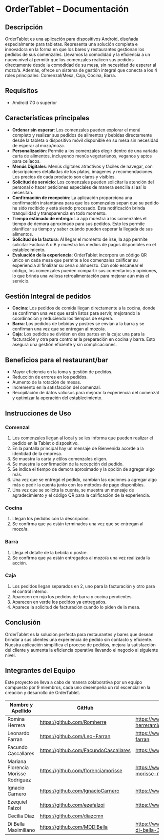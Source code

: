 # OrderTablet – Documentación

## Descripción
OrderTablet es una aplicación para dispositivos Android, diseñada especialmente para tabletas. Representa una solución completa e innovadora en la forma en que los bares y restaurantes gestionan los pedidos de sus comenzales. Llevamos la comodidad y la eficiencia a un nuevo nivel al permitir que los comenzales realicen sus pedidos directamente desde la comodidad de su mesa, sin necesidad de esperar al mozo/a. Además, ofrece un sistema de gestión integral que conecta a los 4 roles principales: Comenzal/Mesa, Caja, Cocina, Barra.

## Requisitos
- Android 7.0 o superior

## Características principales
- **Ordenar sin esperar**: Los comenzales pueden explorar el menú completo y realizar sus pedidos de alimentos y bebidas directamente desde la tableta o dispositivo móvil disponible en su mesa sin necesidad de esperar al mozo/moza.
- **Personalización**: Permite a los comenzales elegir dentro de una variada carta de alimentos, incluyendo menús vegetarianos, veganos y aptos para celíacos.
- **Menús Digitales**: Menús digitales atractivos y fáciles de navegar, con descripciones detalladas de los platos, imágenes y recomendaciones. Los precios de cada producto son claros y visibles.
- **Solicitud de servicio**: Los comenzales pueden solicitar la atención del personal o hacer peticiones especiales de manera sencilla si así lo necesitan.
- **Confirmación de recepción**: La aplicación proporciona una confirmación instantánea para que los comenzales sepan que su pedido ha sido recibido y está siendo procesado. Esta notificación brinda tranquilidad y transparencia en todo momento.
- **Tiempo estimado de entrega**: La app muestra a los comenzales el tiempo de demora aproximado para sus pedidos. Esto les permite planificar su tiempo y saber cuándo pueden esperar la llegada de sus alimentos.
- **Solicitud de la factura**: Al llegar el momento de irse, la app permite solicitar Factura A o B y muestra los medios de pagos disponibles en el establecimiento.
- **Evaluación de la experiencia**: OrderTablet incorpora un código QR único en cada mesa que permite a los comenzales calificar su experiencia al finalizar su cena o almuerzo. Con solo escanear el código, los comenzales pueden compartir sus comentarios y opiniones, lo que brinda una valiosa retroalimentación para mejorar aún más el servicio.

## Gestión Integral de pedidos
- **Cocina**: Los pedidos de comida llegan directamente a la cocina, donde se confirman una vez que están listos para servir, mejorando la coordinación y reduciendo los tiempos de espera.
- **Barra**: Los pedidos de bebidas y postres se envían a la barra y se confirman una vez que se entregan al mozo/a.
- **Caja**: Los pedidos se dividen en dos partes en la caja: una para la facturación y otra para controlar la preparación en cocina y barra. Esto asegura una gestión eficiente y sin complicaciones.

## Beneficios para el restaurant/bar
- Mayor eficiencia en la toma y gestión de pedidos.
- Reducción de errores en los pedidos.
- Aumento de la rotación de mesas.
- Incremento en la satisfacción del comenzal.
- Recopilación de datos valiosos para mejorar la experiencia del comenzal y optimizar la operación del establecimiento.

## Instrucciones de Uso

### Comenzal
1. Los comenzales llegan al local y se les informa que pueden realizar el pedido en la Tablet o dispositivo.
2. En la pantalla principal hay un mensaje de Bienvenida acorde a la identidad de la empresa.
3. Se muestra la carta y el/los comenzales eligen.
4. Se muestra la confirmación de la recepción del pedido.
5. Se indica el tiempo de demora aproximado y la opción de agregar algo más.
6. Una vez que se entregó el pedido, cambian las opciones a agregar algo más o pedir la cuenta junto con los métodos de pago disponibles.
7. Una vez que se solicita la cuenta, se muestra un mensaje de agradecimiento y el código QR para la calificación de la experiencia.

### Cocina
1. Llegan los pedidos con la descripción.
2. Se confirma que ya están terminados una vez que se entregan al mozo/a.

### Barra
1. Llega el detalle de la bebida o postre.
2. Se confirma que ya están entregados al mozo/a una vez realizada la acción.

### Caja
1. Los pedidos llegan separados en 2, uno para la facturación y otro para el control interno.
2. Aparecen en rojo los pedidos de barra y cocina pendientes.
3. Aparecen en verde los pedidos ya entregados.
4. Aparece la solicitud de facturación cuando lo piden de la mesa.

## Conclusión
OrderTablet es la solución perfecta para restaurantes y bares que desean brindar a sus clientes una experiencia de pedido sin contacto y eficiente. Nuestra aplicación simplifica el proceso de pedidos, mejora la satisfacción del cliente y aumenta la eficiencia operativa llevando el negocio al siguiente nivel.

## Integrantes del Equipo
Este proyecto se lleva a cabo de manera colaborativa por un equipo compuesto por 9 miembros, cada uno desempeña un rol escencial en la creación y desarrollo de OrderTablet.


|Nombre y Apellido|GitHub|LinkedIn|
---|---|---
Romina Herrera|https://github.com/Romherre|https://www.linkedin.com/in/romina-herreramicv/|
Leonardo Farran|https://github.com/Leo-Farran|https://www.linkedin.com/in/leonardo-cesar-farran|
Facundo Cascallares |https://github.com/FacundoCascallares|https://www.linkedin.com/in/facundocascallares/|
Mariana Florencia Morisse Rodriguez|https://github.com/florenciamorisse|https://www.linkedin.com/in/mariana-florencia-morisse-rodriguez/|
Ignacio Carnero|https://github.com/IgnacioCarnero|https://www.linkedin.com/in/ignacio-carnero/|
Ezequiel Falzoi |https://github.com/ezefalzoi|https://www.linkedin.com/in/ezequielfalzoi/|
Cecilia Diaz|https://github.com/diazcmn| |https://www.linkedin.com/in/diazcmn/
Di Bella Maximiliano|https://github.com/MDDiBella|https://www.linkedin.com/in/maximiliano-dante-di-bella-374182147/|

